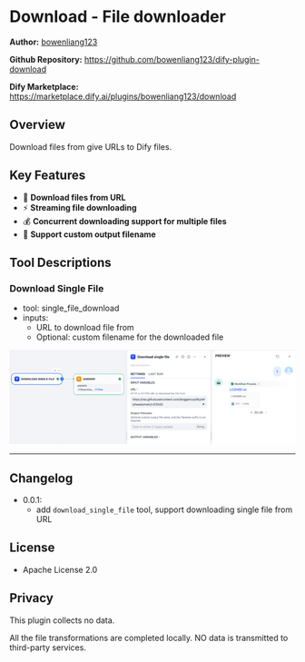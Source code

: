 # Download - File downloader

**Author:** [bowenliang123](https://github.com/bowenliang123)

**Github Repository:** https://github.com/bowenliang123/dify-plugin-download

**Dify Marketplace:** https://marketplace.dify.ai/plugins/bowenliang123/download

## Overview

Download files from give URLs to Dify files.

## Key Features
- 🚀 **Download files from URL**
- ⚡ **Streaming file downloading**
- 💰 **Concurrent downloading support for multiple files**
- 🎨 **Support custom output filename**


## Tool Descriptions

### Download Single File
- tool: single_file_download
- inputs:
  - URL to download file from
  - Optional: custom filename for the downloaded file

![single_file_download_1.png](_assets/single_file_download_1.png)[](![single_file_download_1.png](_assets/single_file_download_1.png))

---

## Changelog

- 0.0.1:
    - add `download_single_file` tool, support downloading single file from URL

## License

- Apache License 2.0

## Privacy

This plugin collects no data.

All the file transformations are completed locally. NO data is transmitted to third-party services.
